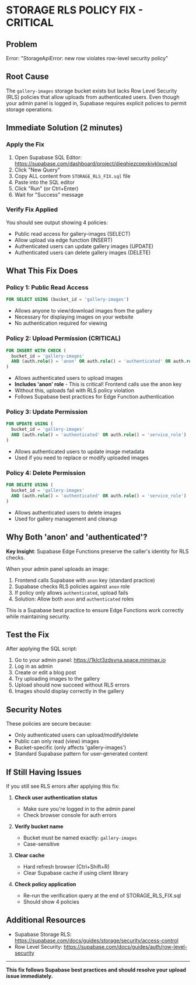 # STORAGE RLS POLICY FIX - CRITICAL

## Problem
Error: "StorageApiError: new row violates row-level security policy"

## Root Cause
The `gallery-images` storage bucket exists but lacks Row Level Security (RLS) policies that allow uploads from authenticated users. Even though your admin panel is logged in, Supabase requires explicit policies to permit storage operations.

## Immediate Solution (2 minutes)

### Apply the Fix
1. Open Supabase SQL Editor: https://supabase.com/dashboard/project/dieqhiezcpexkivklxcw/sql
2. Click "New Query"
3. Copy ALL content from `STORAGE_RLS_FIX.sql` file
4. Paste into the SQL editor
5. Click "Run" (or Ctrl+Enter)
6. Wait for "Success" message

### Verify Fix Applied
You should see output showing 4 policies:
- Public read access for gallery-images (SELECT)
- Allow upload via edge function (INSERT)
- Authenticated users can update gallery images (UPDATE)
- Authenticated users can delete gallery images (DELETE)

## What This Fix Does

### Policy 1: Public Read Access
```sql
FOR SELECT USING (bucket_id = 'gallery-images')
```
- Allows anyone to view/download images from the gallery
- Necessary for displaying images on your website
- No authentication required for viewing

### Policy 2: Upload Permission (CRITICAL)
```sql
FOR INSERT WITH CHECK (
  bucket_id = 'gallery-images'
  AND (auth.role() = 'anon' OR auth.role() = 'authenticated' OR auth.role() = 'service_role')
)
```
- Allows authenticated users to upload images
- **Includes 'anon' role** - This is critical! Frontend calls use the anon key
- Without this, uploads fail with RLS policy violation
- Follows Supabase best practices for Edge Function authentication

### Policy 3: Update Permission
```sql
FOR UPDATE USING (
  bucket_id = 'gallery-images'
  AND (auth.role() = 'authenticated' OR auth.role() = 'service_role')
)
```
- Allows authenticated users to update image metadata
- Used if you need to replace or modify uploaded images

### Policy 4: Delete Permission
```sql
FOR DELETE USING (
  bucket_id = 'gallery-images'
  AND (auth.role() = 'authenticated' OR auth.role() = 'service_role')
)
```
- Allows authenticated users to delete images
- Used for gallery management and cleanup

## Why Both 'anon' and 'authenticated'?

**Key Insight**: Supabase Edge Functions preserve the caller's identity for RLS checks.

When your admin panel uploads an image:
1. Frontend calls Supabase with `anon` key (standard practice)
2. Supabase checks RLS policies against `anon` role
3. If policy only allows `authenticated`, upload fails
4. Solution: Allow both `anon` and `authenticated` roles

This is a Supabase best practice to ensure Edge Functions work correctly while maintaining security.

## Test the Fix

After applying the SQL script:

1. Go to your admin panel: https://1klct3zdsvna.space.minimax.io
2. Log in as admin
3. Create or edit a blog post
4. Try uploading images to the gallery
5. Upload should now succeed without RLS errors
6. Images should display correctly in the gallery

## Security Notes

These policies are secure because:
- Only authenticated users can upload/modify/delete
- Public can only read (view) images
- Bucket-specific (only affects 'gallery-images')
- Standard Supabase pattern for user-generated content

## If Still Having Issues

If you still see RLS errors after applying this fix:

1. **Check user authentication status**
   - Make sure you're logged in to the admin panel
   - Check browser console for auth errors

2. **Verify bucket name**
   - Bucket must be named exactly: `gallery-images`
   - Case-sensitive

3. **Clear cache**
   - Hard refresh browser (Ctrl+Shift+R)
   - Clear Supabase cache if using client library

4. **Check policy application**
   - Re-run the verification query at the end of STORAGE_RLS_FIX.sql
   - Should show 4 policies

## Additional Resources

- Supabase Storage RLS: https://supabase.com/docs/guides/storage/security/access-control
- Row Level Security: https://supabase.com/docs/guides/auth/row-level-security

---

**This fix follows Supabase best practices and should resolve your upload issue immediately.**
